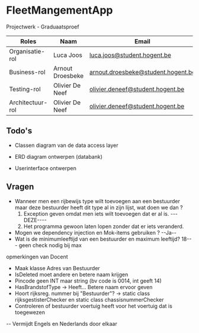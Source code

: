 # FleetMangementApp
Projectwerk - Graduaatsproef

| Roles            | Naam            | Email                              |
| ---------------- | --------------- | ---------------------------------- |
| Organisatie-rol  | Luca Joos       | luca.joos@student.hogent.be        |
| Business-rol     | Arnout Droesbeke| arnout.droesbeke@student.hogent.be |
| Testing-rol      | Olivier De Neef | olivier.deneef@student.hogent.be   |
| Architectuur-rol | Olivier De Neef | olivier.deneef@student.hogent.be   |



## Todo's 

- Classen diagram van de data access layer

- ERD diagram ontwerpen (databank)
- Userinterface ontwerpen



## Vragen

- Wanneer men een rijbewijs type wilt toevoegen aan een bestuurder maar deze bestuurder heeft dit type al in zijn lijst, wat doen we dan ? 
  1. Exception geven omdat men iets wilt toevoegen dat er al is. ---DEZE----
  2. Het programma gewoon laten lopen zonder dat er iets veranderd.
- Mogen we dependency injection en  Mok-items gebruiken ? --Ja--
- Wat is de minimumleeftijd van een bestuurder en maximum leeftijd? 18--- geen check nodig bij max



opmerkingen van Docent

- Maak klasse Adres van Bestuurder
- IsDeleted moet andere en betere naam krijgen
- Pincode geen INT maar string (bv code is 0014, int geeft 14)
- HasBrandstofType -> Heeft... Betere naam ervoor geven
- Hoort rijksreg. nummer bij "Bestuurder"? -> static class rijksgestisterChecker en static class chassisnummerChecker
- Controleren of bestuurder voertuig heeft voor het voertuig dat is toegewezen

-- Vermijdt Engels en Nederlands door elkaar

